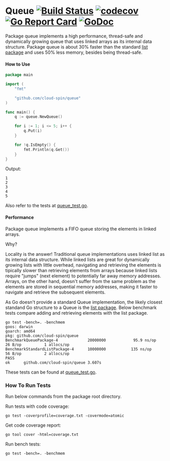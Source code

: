 # Queue [![Build Status](https://travis-ci.com/cloud-spin/queue.svg?branch=master)](https://travis-ci.com/cloud-spin/queue) [![codecov](https://codecov.io/gh/cloud-spin/queue/branch/master/graph/badge.svg)](https://codecov.io/gh/cloud-spin/queue) [![Go Report Card](https://goreportcard.com/badge/github.com/cloud-spin/queue)](https://goreportcard.com/report/github.com/cloud-spin/queue)  [![GoDoc](https://godoc.org/github.com/cloud-spin/queue?status.svg)](https://godoc.org/github.com/cloud-spin/queue)

Package queue implements a high performance, thread-safe and dynamically growing queue that uses linked arrays as its internal data structure.
Package queue is about 30% faster than the standard [list package](https://github.com/golang/go/tree/master/src/container/list) and uses 50% less memory, besides being thread-safe.

#### How to Use

```go
package main

import (
	"fmt"

	"github.com/cloud-spin/queue"
)

func main() {
	q := queue.NewQueue()

	for i := 1; i <= 5; i++ {
		q.Put(i)
	}

	for !q.IsEmpty() {
		fmt.Println(q.Get())
	}
}
```

Output:
```
1
2
3
4
5
```

Also refer to the tests at [queue_test.go](queue_test.go).

#### Performance
Package queue implements a FIFO queue storing the elements in linked arrays.

Why?

Locality is the answer! Traditional queue implementations uses linked list as its internal data structure.
While linked lists are great for dynamically growing lists with little overhead, navigating and retrieving the elements
is tipically slower than retrieving elements from arrays because linked lists require "jumps" (next element) to potentially far away memory addresses. Arrays, on the other hand, doesn't suffer from the same problem as the elements are stored in sequential memory addresses, making it faster to navigate and retrieve the subsequent elements.

As Go doesn't provide a standard Queue implementation, the likely closest standand Go structure to a Queue is the [list package](https://github.com/golang/go/tree/master/src/container/list). Below benchmark tests compare adding and retrieving elements with the list package.

```
go test -bench=. -benchmem
goos: darwin
goarch: amd64
pkg: github.com/cloud-spin/queue
BenchmarkQueuePackage-4          	20000000	        95.9 ns/op	      26 B/op	       1 allocs/op
BenchmarkStandardListPackage-4   	10000000	       135 ns/op	      56 B/op	       2 allocs/op
PASS
ok  	github.com/cloud-spin/queue	3.607s
```

These tests can be found at [queue_test.go](queue_test.go).

### How To Run Tests
Run below commands from the package root directory.

Run tests with code coverage:
```
go test -coverprofile=coverage.txt -covermode=atomic
```

Get code coverage report:
```
go tool cover -html=coverage.txt
```

Run bench tests:
```
go test -bench=. -benchmem
```
